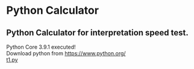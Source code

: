 # Python Calculator
## Python Calculator for interpretation speed test.

Python Core 3.9.1 executed!
<br>
Download python from https://www.python.org/
<br>
[t1.py](https://github.com/oshadabasnayake/Python-Calculator/blob/master/t1.py)
